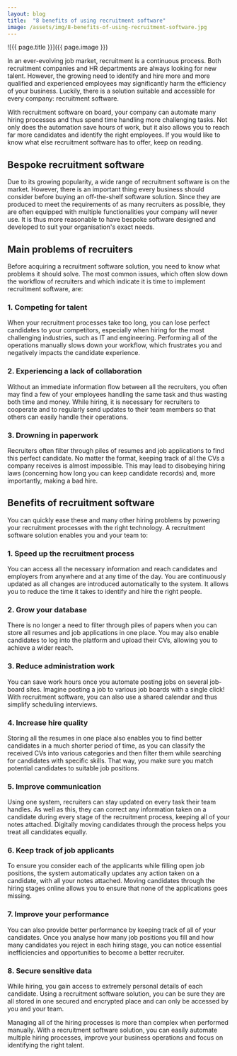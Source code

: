 ```yaml
---
layout: blog
title:  "8 benefits of using recruitment software"
image: /assets/img/8-benefits-of-using-recruitment-software.jpg
---
```


![{{ page.title }}]({{ page.image }})

In an ever-evolving job market, recruitment is a continuous process. Both recruitment companies and HR departments are always looking for new talent. However, the growing need to identify and hire more and more qualified and experienced employees may significantly harm the efficiency of your business. Luckily, there is a solution suitable and accessible for every company: recruitment software.

With recruitment software on board, your company can automate many hiring processes and thus spend time handling more challenging tasks. Not only does the automation save hours of work, but it also allows you to reach far more candidates and identify the right employees. If you would like to know what else recruitment software has to offer, keep on reading.

## Bespoke recruitment software
Due to its growing popularity, a wide range of recruitment software is on the market. However, there is an important thing every business should consider before buying an off-the-shelf software solution. Since they are produced to meet the requirements of as many recruiters as possible, they are often equipped with multiple functionalities your company will never use. It is thus more reasonable to have bespoke software designed and developed to suit your organisation's exact needs.

## Main problems of recruiters
Before acquiring a recruitment software solution, you need to know what problems it should solve. The most common issues, which often slow down the workflow of recruiters and which indicate it is time to implement recruitment software, are:
 
### 1. Competing for talent

When your recruitment processes take too long, you can lose perfect candidates to your competitors, especially when hiring for the most challenging industries, such as IT and engineering. Performing all of the operations manually slows down your workflow, which frustrates you and negatively impacts the candidate experience.

### 2. Experiencing a lack of collaboration

Without an immediate information flow between all the recruiters, you often may find a few of your employees handling the same task and thus wasting both time and money. While hiring, it is necessary for recruiters to cooperate and to regularly send updates to their team members so that others can easily handle their operations.

### 3. Drowning in paperwork

Recruiters often filter through piles of resumes and job applications to find this perfect candidate. No matter the format, keeping track of all the CVs a company receives is almost impossible. This may lead to disobeying hiring laws (concerning how long you can keep candidate records) and, more importantly, making a bad hire.

## Benefits of recruitment software
You can quickly ease these and many other hiring problems by powering your recruitment processes with the right technology. A recruitment software solution enables you and your team to:
 
### 1. Speed up the recruitment process

You can access all the necessary information and reach candidates and employers from anywhere and at any time of the day. You are continuously updated as all changes are introduced automatically to the system. It allows you to reduce the time it takes to identify and hire the right people.

### 2. Grow your database

There is no longer a need to filter through piles of papers when you can store all resumes and job applications in one place. You may also enable candidates to log into the platform and upload their CVs, allowing you to achieve a wider reach.

### 3. Reduce administration work

You can save work hours once you automate posting jobs on several job-board sites. Imagine posting a job to various job boards with a single click! With recruitment software, you can also use a shared calendar and thus simplify scheduling interviews.

### 4. Increase hire quality     

Storing all the resumes in one place also enables you to find better candidates in a much shorter period of time, as you can classify the received CVs into various categories and then filter them while searching for candidates with specific skills. That way, you make sure you match potential candidates to suitable job positions.

### 5. Improve communication

Using one system, recruiters can stay updated on every task their team handles. As well as this, they can correct any information taken on a candidate during every stage of the recruitment process, keeping all of your notes attached. Digitally moving candidates through the process helps you treat all candidates equally.

### 6. Keep track of job applicants

To ensure you consider each of the applicants while filling open job positions, the system automatically updates any action taken on a candidate, with all your notes attached. Moving candidates through the hiring stages online allows you to ensure that none of the applications goes missing.

### 7. Improve your performance

You can also provide better performance by keeping track of all of your candidates. Once you analyse how many job positions you fill and how many candidates you reject in each hiring stage, you can notice essential inefficiencies and opportunities to become a better recruiter.

### 8. Secure sensitive data

While hiring, you gain access to extremely personal details of each candidate. Using a recruitment software solution, you can be sure they are all stored in one secured and encrypted place and can only be accessed by you and your team.


Managing all of the hiring processes is more than complex when performed manually. With a recruitment software solution, you can easily automate multiple hiring processes, improve your business operations and focus on identifying the right talent.
